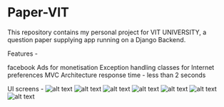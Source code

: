 # Paper-VIT
This repository contains my personal project for VIT UNIVERSITY, a question paper supplying app running on a Django Backend. 

Features - 

facebook Ads for monetisation 
Exception handling classes for Internet preferences
MVC Architecture
response time - less than 2 seconds


UI screens - 
![alt text](https://raw.githubusercontent.com/namankhurpia/Paper-VIT/master/ui%20screen/Android%20Mobile%20%E2%80%93%2017.png)
![alt text](https://raw.githubusercontent.com/namankhurpia/Paper-VIT/master/ui%20screen/Android%20Mobile%20%E2%80%93%2021.png)
![alt text](https://raw.githubusercontent.com/namankhurpia/Paper-VIT/master/ui%20screen/Android%20Mobile%20%E2%80%93%2022.png)
![alt text](https://raw.githubusercontent.com/namankhurpia/Paper-VIT/master/ui%20screen/Android%20Mobile%20%E2%80%93%2023.png)
![alt text](https://raw.githubusercontent.com/namankhurpia/Paper-VIT/master/ui%20screen/Android%20Mobile%20%E2%80%93%202.png)
![alt text](https://raw.githubusercontent.com/namankhurpia/Paper-VIT/master/ui%20screen/Android%20Mobile%20%E2%80%93%2034.png)
![alt text](https://raw.githubusercontent.com/namankhurpia/Paper-VIT/master/ui%20screen/Android%20Mobile%20%E2%80%93%2032.png)

